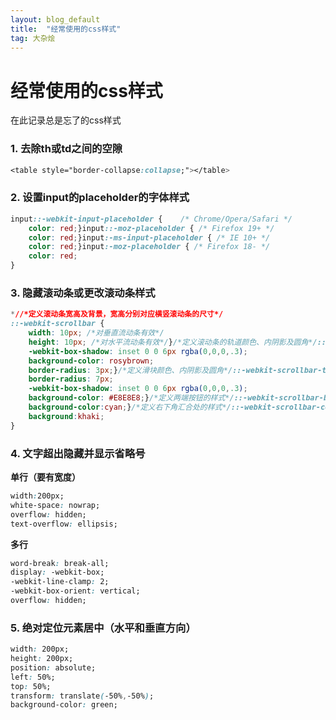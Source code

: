 ```yaml
---
layout: blog_default
title:  "经常使用的css样式"
tag: 大杂烩
---
```


# 经常使用的css样式

在此记录总是忘了的css样式

### 1. 去除th或td之间的空隙

``` css
<table style="border-collapse:collapse;"></table>
```

### 2. 设置input的placeholder的字体样式

``` css
input::-webkit-input-placeholder {    /* Chrome/Opera/Safari */
    color: red;}input::-moz-placeholder { /* Firefox 19+ */
    color: red;}input:-ms-input-placeholder { /* IE 10+ */
    color: red;}input:-moz-placeholder { /* Firefox 18- */
    color: red;
}
```

### 3. 隐藏滚动条或更改滚动条样式

``` css
*//*定义滚动条宽高及背景，宽高分别对应横竖滚动条的尺寸*/
::-webkit-scrollbar {
    width: 10px; /*对垂直流动条有效*/
    height: 10px; /*对水平流动条有效*/}/*定义滚动条的轨道颜色、内阴影及圆角*/::-webkit-scrollbar-track{
    -webkit-box-shadow: inset 0 0 6px rgba(0,0,0,.3);
    background-color: rosybrown;
    border-radius: 3px;}/*定义滑块颜色、内阴影及圆角*/::-webkit-scrollbar-thumb{
    border-radius: 7px;
    -webkit-box-shadow: inset 0 0 6px rgba(0,0,0,.3);
    background-color: #E8E8E8;}/*定义两端按钮的样式*/::-webkit-scrollbar-button {
    background-color:cyan;}/*定义右下角汇合处的样式*/::-webkit-scrollbar-corner {
    background:khaki;
}
```

### 4. 文字超出隐藏并显示省略号

**单行（要有宽度）**

``` css
width:200px;
white-space: nowrap;
overflow: hidden;
text-overflow: ellipsis;
```

**多行**

``` css
word-break: break-all;
display: -webkit-box;
-webkit-line-clamp: 2;
-webkit-box-orient: vertical;
overflow: hidden;
```

### 5. 绝对定位元素居中（水平和垂直方向）

``` css
width: 200px;
height: 200px;
position: absolute;
left: 50%;
top: 50%;
transform: translate(-50%,-50%);
background-color: green;
```
